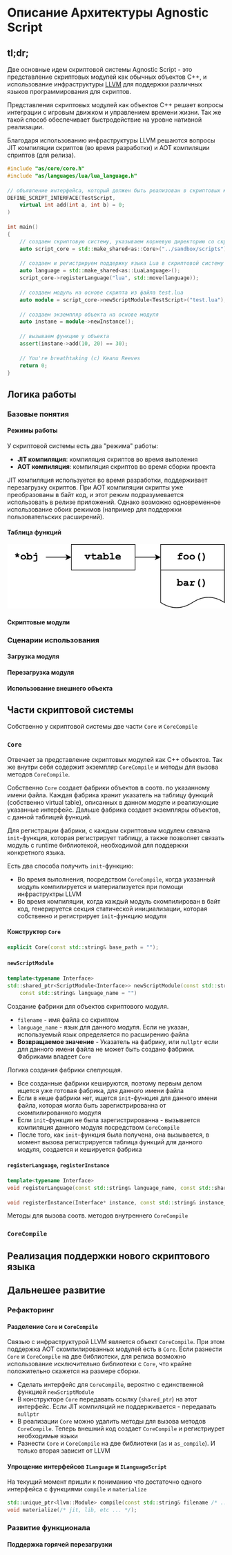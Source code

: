 Описание Архитектуры Agnostic Script
====================================

tl;dr;
------
Две основные идем скриптовой системы Agnostic Script - это представление
скриптовых модулей как обычных объектов C++, и использование инфраструктуры
[LLVM](https://llvm.org/) для поддержки различных языков программирования для
скриптов.

Представления скриптовых модулей как объектов С++ решает вопросы интеграции
с игровым движком и управлением времени жизни. Так же такой способ обеспечивает
быстродействие на уровне нативной реализации.

Благодаря использованию инфраструктуры LLVM решаются вопросы JIT компиляции
скриптов (во время разработки) и AOT компиляции сприптов (для релиза).

```c++
#include "as/core/core.h"
#include "as/languages/lua/lua_language.h"

// объявление интерфейса, который должен быть реализован в скриптовых можулях
DEFINE_SCRIPT_INTERFACE(TestScript,
    virtual int add(int a, int b) = 0;
)

int main()
{
    // создаем скриптовую систему, указываем корневую директорию со скриптами
    auto script_core = std::make_shared<as::Core>("../sandbox/scripts");

    // создаем и регистрируем поддержку языка Lua в скриптовой систему
    auto language = std::make_shared<as::LuaLanguage>();
    script_core->registerLanguage("lua", std::move(language));

    // создаем модуль на основе скрипта из файла test.lua
    auto module = script_core->newScriptModule<TestScript>("test.lua");

    // создаем экземпляр объекта на основе модуля
    auto instane = module->newInstance();

    // вызываем функцию у объекта
    assert(instane->add(10, 20) == 30);

    // You're breathtaking (c) Keanu Reeves
    return 0;
}
```


Логика работы
-------------

### Базовые понятия

#### Режимы работы

У скриптовой системы есть два "режима" работы:
- **JIT компиляция**: компиляция скриптов во время выполения
- **AOT компиляция**: компиляция скриптов во время сборки проекта

JIT компиляция используется во время разработки, поддерживает перезагрузку
скриптов. При AOT компиляции скрипты уже преобразованы в байт код, и этот режим
подразумевается использовать в релизе приложений. Однако возможно одновременное
использование обоих режимов (например для поддержки пользовательских
расширений).

#### Таблица функций

![Виртуальная таблица функций!](./architecture-vtable.svg)

#### Скриптовые модули

### Сценарии использования

#### Загрузка модуля

#### Перезагрузка модуля

#### Использование внешнего объекта


Части скриптовой системы
------------------------

Собственно у скриптовой системы две части `Core` и `CoreCompile`

### `Core`
Отвечает за представление скриптовых модулей как С++ объектов. Так же внутри
себя содержит экземпляр `CoreCompile` и методы для вызова методов `CoreCompile`.

Собственно `Core` создает фабрики объектов в соотв. по указанному имени файла.
Каждая фабрика хранит указатель на таблицу функций (собственно virtual table),
описанных в данном модуле и реализующие указанные интерфейс. Дальше фабрика
создает экземпляры объектов, с данной таблицей функций.

Для регистрации фабрики, с каждым скриптовым модулем связана `init`-функция,
которая регистрирует таблицу, а также позволяет связать модуль с runtime
библиотекой, необходимой для поддержки конкретного языка.

Есть два способа получить `init`-функцию:
- Во время выполнения, посредством `CoreCompile`, когда указанный модуль
компилируется и материализуется при помощи инфраструктры LLVM
- Во время компиляции, когда каждый модуль скомпилирован в байт код,
генерируется секция статической инициализации, которая собственно и регистрирует
`init`-функцию модуля

#### Конструктор `Core`
```c++
explicit Core(const std::string& base_path = "");
```

#### `newScriptModule`
```c++
template<typename Interface>
std::shared_ptr<ScriptModule<Interface>> newScriptModule(const std::string& filename,
    const std::string& language_name = "")
```

Создание фабрики для объектов скриптового модуля.
- `filename` - имя файла со скриптом
- `language_name` - язык для данного модуля. Если не указан, используемый язык
определяется по расширению файла
- **Возвращаемое значение** - Указатель на фабрику, или `nullptr` если для данного имени файла не
может быть создано фабрики. Фабриками владеет `Core`

Логика создания фабрики слелующая. 
- Все созданные фабрики кешируются, поэтому первым делом ищется уже готовая
фабрика, для данного имени файла
- Если в кеше фабрики нет, ищется `init`-функция для данного имени файла,
которая могла быть зарегистрированна от скомпилированного модуля
- Если `init`-функция не была зарегистрированна - вызывается компиляция
данного модуля посредством `CoreCompile`
- После того, как `init`-функция была получена, она вызывается, в момент вызова
регистрируется таблица функций для данного модуля, создается и кешируется
фабрика

#### `registerLanguage`, `registerInstance`
```c++
template<typename Interface>
void registerLanguage(const std::string& language_name, const std::shared_ptr<ILanguage>& language)

void registerInstance(Interface* instance, const std::string& instance_name);
```
Методы для вызова соотв. методов внутреннего `CoreCompile`

### `CoreCompile`


Реализация поддержки нового скриптового языка
---------------------------------------------


Дальнешее развитие
------------------

### Рефакторинг

#### Разделение `Core` и `CoreCompile`

Связью с инфраструктурой LLVM является объект `CoreCompile`. При этом поддержка
AOT скомпилированных модулей есть в `Core`. Если разнести `Core` и `CoreCompile`
на две библиотеки, для релиза возможно использование исключительно библиотеки с
`Core`, что крайне положительно скажется на размере сборки.

- Сделать интерфейс для `CoreCompile`, вероятно с единственной функцией
`newScriptModule`
- В конструкторе `Core` передавать ссылку (`shared_ptr`) на этот интерфейс. Если
JIT компиляций не поддерживается - передавать `nullptr`
- В реализации `Core` можно удалить методы для вызова методов `CoreCompile`.
Теперь внешний код создает `CoreCompile` и регистриурет необходимые языки
- Разнести `Core` и `CoreCompile` на две библиотеки (`as` и `as_compile`). И
только вторая зависит от LLVM

#### Упрощение интерфейсов `ILanguage` и `ILanguageScript`

На текущий момент пришли к пониманию что достаточно одного интерфейса с
функциями `compile` и `materialize`

```c++
std::unique_ptr<llvm::Module> compile(const std::string& filename /* ... */);
void materialize(/* jit, lib, etc ... */);
```

### Развитие функционала

#### Поддержка горячей перезагрузки

###


